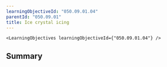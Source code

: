 ```yaml
---
learningObjectiveId: "050.09.01.04"
parentId: "050.09.01"
title: Ice crystal icing
---
```


```tsx eval
<LearningObjectives learningObjectiveId={"050.09.01.04"} />
```

## Summary
